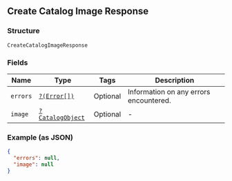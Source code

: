## Create Catalog Image Response

### Structure

`CreateCatalogImageResponse`

### Fields

| Name | Type | Tags | Description |
|  --- | --- | --- | --- |
| `errors` | [`?(Error[])`](/doc/models/error.md) | Optional | Information on any errors encountered. |
| `image` | [`?CatalogObject`](/doc/models/catalog-object.md) | Optional | -  |

### Example (as JSON)

```json
{
  "errors": null,
  "image": null
}
```

